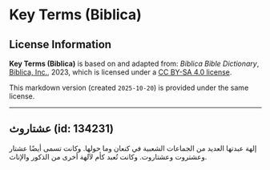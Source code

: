 # Key Terms (Biblica)

## License Information

**Key Terms (Biblica)** is based on and adapted from: _Biblica Bible Dictionary_, [Biblica, Inc.](https://www.biblica.com/), 2023, which is licensed under a [CC BY-SA 4.0 license](https://creativecommons.org/licenses/by-sa/4.0/legalcode.en).

This markdown version (created `2025-10-20`) is provided under the same license.



--------------------------------

## عشتاروث (id: 134231)

إلهة عبدتها العديد من الجماعات الشعبية في كنعان وما حولها. وكانت تسمى أيضًا عشتار وعشتروت وعشتاروت. وكانت تُعبد كأم لآلهة أخرى من الذكور والإناث.


